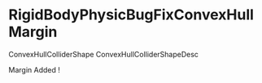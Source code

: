 # RigidBodyPhysicBugFixConvexHullMargin

ConvexHullColliderShape
ConvexHullColliderShapeDesc 

Margin Added !
